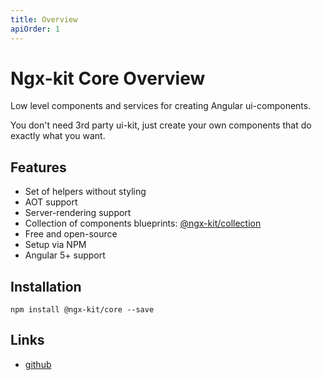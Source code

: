 ```yaml
---
title: Overview
apiOrder: 1
---
```


# Ngx-kit Core Overview

Low level components and services for creating Angular ui-components.

You don't need 3rd party ui-kit, just create your own components that do exactly what you want. 


## Features

* Set of helpers without styling
* AOT support
* Server-rendering support
* Collection of components blueprints: [@ngx-kit/collection](https://ngx-kit.com/collection)
* Free and open-source
* Setup via NPM
* Angular 5+ support


## Installation

```
npm install @ngx-kit/core --save
```


## Links

* [github](https://github.com/ngx-kit/ngx-kit)
